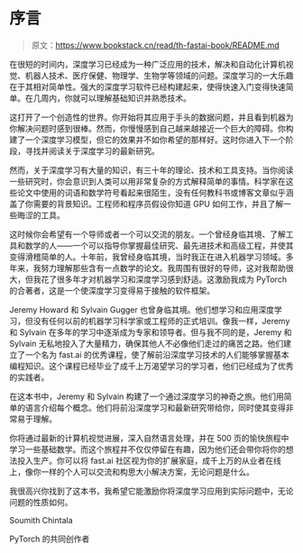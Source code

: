 # 序言

> 原文：<https://www.bookstack.cn/read/th-fastai-book/README.md>

在很短的时间内，深度学习已经成为一种广泛应用的技术，解决和自动化计算机视觉、机器人技术、医疗保健、物理学、生物学等领域的问题。深度学习的一大乐趣在于其相对简单性。强大的深度学习软件已经构建起来，使得快速入门变得快速简单。在几周内，你就可以理解基础知识并熟悉技术。

这打开了一个创造性的世界。你开始将其应用于手头的数据问题，并且看到机器为你解决问题时感到很棒。然而，你慢慢感到自己越来越接近一个巨大的障碍。你构建了一个深度学习模型，但它的效果并不如你希望的那样好。这时你进入下一个阶段，寻找并阅读关于深度学习的最新研究。

然而，关于深度学习有大量的知识，有三十年的理论、技术和工具支持。当你阅读一些研究时，你会意识到人类可以用非常复杂的方式解释简单的事情。科学家在这些论文中使用的词语和数学符号看起来很陌生，没有任何教科书或博客文章似乎涵盖了你需要的背景知识。工程师和程序员假设你知道 GPU 如何工作，并且了解一些晦涩的工具。

这时候你会希望有一个导师或者一个可以交流的朋友。一个曾经身临其境、了解工具和数学的人——一个可以指导你掌握最佳研究、最先进技术和高级工程，并使其变得滑稽简单的人。十年前，我曾经身临其境，当时我正在进入机器学习领域。多年来，我努力理解那些含有一点数学的论文。我周围有很好的导师，这对我帮助很大，但我花了很多年才对机器学习和深度学习感到舒适。这激励我成为 PyTorch 的合著者，这是一个使深度学习变得易于接触的软件框架。

Jeremy Howard 和 Sylvain Gugger 也曾身临其境。他们想学习和应用深度学习，但没有任何以前的机器学习科学家或工程师的正式培训。像我一样，Jeremy 和 Sylvain 在多年的学习中逐渐成为专家和领导者。但与我不同的是，Jeremy 和 Sylvain 无私地投入了大量精力，确保其他人不必像他们走过的痛苦之路。他们建立了一个名为 fast.ai 的优秀课程，使了解前沿深度学习技术的人们能够掌握基本编程知识。这个课程已经毕业了成千上万渴望学习的学习者，他们已经成为了优秀的实践者。

在这本书中，Jeremy 和 Sylvain 构建了一个通过深度学习的神奇之旅。他们用简单的语言介绍每个概念。他们将前沿深度学习和最新研究带给你，同时使其变得非常易于理解。

你将通过最新的计算机视觉进展，深入自然语言处理，并在 500 页的愉快旅程中学习一些基础数学。而这个旅程并不仅仅停留在有趣，因为他们还会带你将你的想法投入生产。你可以将 fast.ai 社区视为你的扩展家庭，成千上万的从业者在线上，像你一样的个人可以交流和构思大小解决方案，无论问题是什么。

我很高兴你找到了这本书，我希望它能激励你将深度学习应用到实际问题中，无论问题的性质如何。

Soumith Chintala

PyTorch 的共同创作者
